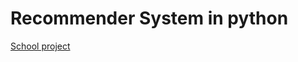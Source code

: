 # Recommender System in python

[School project](https://github.com/johnsamuelwrites/DataMining/blob/master/en/Project/project.md)
